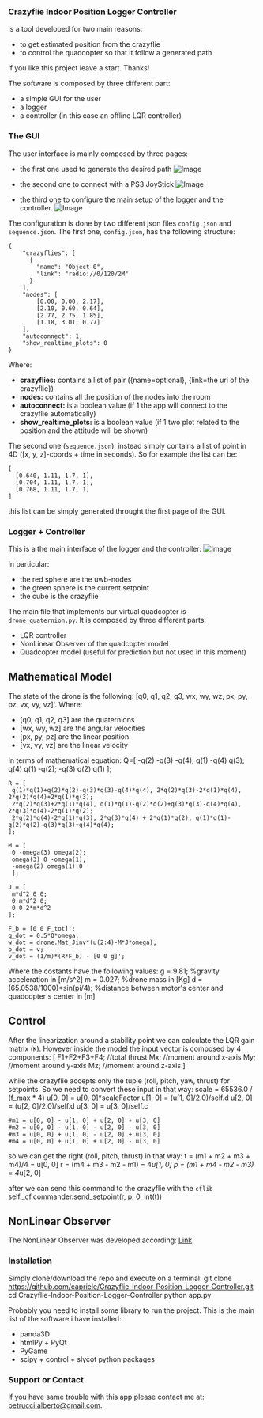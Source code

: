 ### Crazyflie Indoor Position Logger Controller
is a tool developed for two main reasons:
- to get estimated position from the crazyflie
- to control the quadcopter so that it follow a generated path

if you like this project leave a start. Thanks!

The software is composed by three different part:
- a simple GUI for the user
- a logger
- a controller (in this case an offline LQR controller)

### The GUI
The user interface is mainly composed by three pages:
- the first one used to generate the desired path
![Image](images/image1.png)

- the second one to connect with a PS3 JoyStick
![Image](images/image2.png)

- the third one to configure the main setup of the logger and the controller.
![Image](images/image3.png)

The configuration is done by two different json files `config.json` and `sequence.json`. The first one, `config.json`, has the following structure:
```
{
	"crazyflies": [
	  {
	    "name": "Object-0",
	    "link": "radio://0/120/2M"
	  }
	],
	"nodes": [
		[0.00, 0.00, 2.17],
		[2.10, 0.60, 0.64],
		[2.77, 2.75, 1.85],
		[1.18, 3.01, 0.77]
	],
	"autoconnect": 1,
	"show_realtime_plots": 0
}
```
Where:
- **crazyflies:** contains a list of pair ({name=optional}, {link=the uri of the crazyflie}) 
- **nodes:** contains all the position of the nodes into the room
- **autoconnect:** is a boolean value (if 1 the app will connect to the crazyflie automatically)
- **show_realtime_plots:** is a boolean value (if 1 two plot related to the position and the attitude will be shown)

The second one (`sequence.json`), instead simply contains a list of point in 4D ([x, y, z]-coords + time in seconds). So for example the list can be:
```
[
  [0.640, 1.11, 1.7, 1],
  [0.704, 1.11, 1.7, 1],
  [0.768, 1.11, 1.7, 1]
]
```
this list can be simply generated throught the first page of the GUI.

### Logger + Controller
This is a the main interface of the logger and the controller:
![Image](images/image4.png)

In particular:
- the red sphere are the uwb-nodes
- the green sphere is the current setpoint
- the cube is the crazyflie

The main file that implements our virtual quadcopter is `drone_quaternion.py`. It is composed by three different parts:
- LQR controller
- NonLinear Observer of the quadcopter model
- Quadcopter model (useful for prediction but not used in this moment)

## Mathematical Model
The state of the drone is the following: [q0, q1, q2, q3, wx, wy, wz, px, py, pz, vx, vy, vz]'.
Where:
- [q0, q1, q2, q3] are the quaternions
- [wx, wy, wz] are the angular velocities
- [px, py, pz] are the linear position
- [vx, vy, vz] are the linear velocity

In terms of mathematical equation:
	Q=[
	-q(2) -q(3) -q(4);
	 q(1) -q(4)  q(3);
	 q(4)  q(1) -q(2);
	-q(3)  q(2)  q(1)
	];

	R = [
	 q(1)*q(1)+q(2)*q(2)-q(3)*q(3)-q(4)*q(4), 2*q(2)*q(3)-2*q(1)*q(4), 2*q(2)*q(4)+2*q(1)*q(3);
	 2*q(2)*q(3)+2*q(1)*q(4), q(1)*q(1)-q(2)*q(2)+q(3)*q(3)-q(4)*q(4), 2*q(3)*q(4)-2*q(1)*q(2);
	 2*q(2)*q(4)-2*q(1)*q(3), 2*q(3)*q(4) + 2*q(1)*q(2), q(1)*q(1)-q(2)*q(2)-q(3)*q(3)+q(4)*q(4);
	];

	M = [
	 0 -omega(3) omega(2); 
	 omega(3) 0 -omega(1); 
	 -omega(2) omega(1) 0
	 ];

	J = [
	 m*d^2 0 0;
	 0 m*d^2 0;
	 0 0 2*m*d^2
	];

	F_b = [0 0 F_tot]';
	q_dot = 0.5*Q*omega; 
	w_dot = drone.Mat_Jinv*(u(2:4)-M*J*omega);
	p_dot = v;
	v_dot = (1/m)*(R*F_b) - [0 0 g]';

Where the costants have the following values:
	g = 9.81;  %gravity acceleration in [m/s^2]
	m = 0.027; %drone mass in [Kg]
	d = (65.0538/1000)*sin(pi/4); %distance between motor's center and quadcopter's center in [m]

## Control
After the linearization around a stability point we can calculate the LQR gain matrix (`K`). However inside the model the input vector is composed by 4 components:
	[
	F1+F2+F3+F4; //total thrust
	Mx;          //moment around x-axis
	My;          //moment around y-axis
	Mz;          //moment around z-axis
	]

while the crazyflie accepts only the tuple (roll, pitch, yaw, thrust) for setpoints. So we need to convert these input in that way:
	scale = 65536.0 / (f_max * 4)
	u[0, 0] = u[0, 0]*scaleFactor
	u[1, 0] = (u[1, 0]/2.0)/self.d
	u[2, 0] = (u[2, 0]/2.0)/self.d
	u[3, 0] = u[3, 0]/self.c

	#m1 = u[0, 0] - u[1, 0] + u[2, 0] + u[3, 0]
	#m2 = u[0, 0] - u[1, 0] - u[2, 0] - u[3, 0]
	#m3 = u[0, 0] + u[1, 0] - u[2, 0] + u[3, 0]
	#m4 = u[0, 0] + u[1, 0] + u[2, 0] - u[3, 0]

so we can get the right (roll, pitch, thrust) in that way:
	t = (m1 + m2 + m3 + m4)/4 = u[0, 0]
	r = (m4 + m3 - m2 - m1)   = 4*u[1, 0]
	p = (m1 + m4 - m2 - m3)   = 4*u[2, 0]

after we can send this command to the crazyflie with the `cflib`
	self._cf.commander.send_setpoint(r, p, 0, int(t))

## NonLinear Observer
The NonLinear Observer was developed according: [Link](http://ing.univaq.it/manes/FilesLavoriPDF/R002_Observer_NonlinAn-TMeA_97.pdf)

### Installation

Simply clone/download the repo and execute on a terminal:
	git clone https://github.com/capriele/Crazyflie-Indoor-Position-Logger-Controller.git
	cd Crazyflie-Indoor-Position-Logger-Controller
	python app.py

Probably you need to install some library to run the project. This is the main list of the software i have installed:
- panda3D
- htmlPy + PyQt
- PyGame
- scipy + control + slycot python packages

### Support or Contact

If you have same trouble with this app please contact me at: [petrucci.alberto@gmail.com](mailto:petrucci.alberto@gmail.com).

